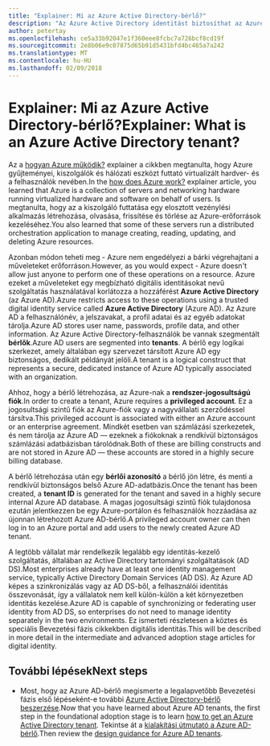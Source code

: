 ```yaml
---
title: "Explainer: Mi az Azure Active Directory-bérlő?"
description: "Az Azure Active Directory identitást biztosíthat az Azure-ban (IDaaS) szolgáltatás belső működését ismerteti"
author: petertay
ms.openlocfilehash: ce5a33b92047e1f360eee8fcbc7a726bcf8cd19f
ms.sourcegitcommit: 2e8b06e9c07875d65b91d5431bfd4bc465a7a242
ms.translationtype: MT
ms.contentlocale: hu-HU
ms.lasthandoff: 02/09/2018
---
```

# <a name="explainer-what-is-an-azure-active-directory-tenant"></a><span data-ttu-id="28fa0-103">Explainer: Mi az Azure Active Directory-bérlő?</span><span class="sxs-lookup"><span data-stu-id="28fa0-103">Explainer: What is an Azure Active Directory tenant?</span></span>

<span data-ttu-id="28fa0-104">Az a [hogyan Azure működik?](azure-explainer.md) explainer a cikkben megtanulta, hogy Azure gyűjteményei, kiszolgálók és hálózati eszközt futtató virtualizált hardver- és a felhasználók nevében.</span><span class="sxs-lookup"><span data-stu-id="28fa0-104">In the [how does Azure work?](azure-explainer.md) explainer article, you learned that Azure is a collection of servers and networking hardware running virtualized hardware and software on behalf of users.</span></span> <span data-ttu-id="28fa0-105">Is megtanulta, hogy az a kiszolgáló futtatása egy elosztott vezénylési alkalmazás létrehozása, olvasása, frissítése és törlése az Azure-erőforrások kezeléséhez.</span><span class="sxs-lookup"><span data-stu-id="28fa0-105">You also learned that some of these servers run a distributed orchestration application to manage creating, reading, updating, and deleting Azure resources.</span></span>

<span data-ttu-id="28fa0-106">Azonban módon teheti meg - Azure nem engedélyezi a bárki végrehajtani a műveleteket erőforráson.</span><span class="sxs-lookup"><span data-stu-id="28fa0-106">However, as you would expect - Azure doesn't allow just anyone to perform one of these operations on a resource.</span></span> <span data-ttu-id="28fa0-107">Azure ezeket a műveleteket egy megbízható digitális identitásokat nevű szolgáltatás használatával korlátozza a hozzáférést **Azure Active Directory** (az Azure AD).</span><span class="sxs-lookup"><span data-stu-id="28fa0-107">Azure restricts access to these operations using a trusted digital identity service called **Azure Active Directory** (Azure AD).</span></span> <span data-ttu-id="28fa0-108">Az Azure AD a felhasználónév, a jelszavakat, a profil adatai és az egyéb adatokat tárolja.</span><span class="sxs-lookup"><span data-stu-id="28fa0-108">Azure AD stores user name, passwords, profile data, and other information.</span></span> <span data-ttu-id="28fa0-109">Az Azure Active Directory-felhasználók be vannak szegmentált **bérlők**.</span><span class="sxs-lookup"><span data-stu-id="28fa0-109">Azure AD users are segmented into **tenants**.</span></span> <span data-ttu-id="28fa0-110">A bérlő egy logikai szerkezet, amely általában egy szervezet társított Azure AD egy biztonságos, dedikált példányát jelöli.</span><span class="sxs-lookup"><span data-stu-id="28fa0-110">A tenant is a logical construct that represents a secure, dedicated instance of Azure AD typically associated with an organization.</span></span>

<span data-ttu-id="28fa0-111">Ahhoz, hogy a bérlő létrehozása, az Azure-nak a **rendszer-jogosultságú fiók**.</span><span class="sxs-lookup"><span data-stu-id="28fa0-111">In order to create a tenant, Azure requires a **privileged account**.</span></span> <span data-ttu-id="28fa0-112">Ez a jogosultsági szintű fiók az Azure-fiók vagy a nagyvállalati szerződéssel társítva.</span><span class="sxs-lookup"><span data-stu-id="28fa0-112">This privileged account is associated with either an Azure account or an enterprise agreement.</span></span> <span data-ttu-id="28fa0-113">Mindkét esetben van számlázási szerkezetek, és nem tárolja az Azure AD &mdash; ezeknek a fiókoknak a rendkívül biztonságos számlázási adatbázisban tárolódnak.</span><span class="sxs-lookup"><span data-stu-id="28fa0-113">Both of these are billing constructs and are not stored in Azure AD &mdash; these accounts are stored in a highly secure billing database.</span></span> 

<span data-ttu-id="28fa0-114">A bérlő létrehozása után egy **bérlői azonosító** a bérlő jön létre, és menti a rendkívül biztonságos belső Azure AD-adatbázis.</span><span class="sxs-lookup"><span data-stu-id="28fa0-114">Once the tenant has been created, a **tenant ID** is generated for the tenant and saved in a highly secure internal Azure AD database.</span></span> <span data-ttu-id="28fa0-115">A magas jogosultsági szintű fiók tulajdonosa ezután jelentkezzen be egy Azure-portálon és felhasználók hozzáadása az újonnan létrehozott Azure AD-bérlő.</span><span class="sxs-lookup"><span data-stu-id="28fa0-115">A privileged account owner can then log in to an Azure portal and add users to the newly created Azure AD tenant.</span></span> 

<span data-ttu-id="28fa0-116">A legtöbb vállalat már rendelkezik legalább egy identitás-kezelő szolgáltatás, általában az Active Directory tartományi szolgáltatások (AD DS).</span><span class="sxs-lookup"><span data-stu-id="28fa0-116">Most enterprises already have at least one identity management service, typically Active Directory Domain Services (AD DS).</span></span> <span data-ttu-id="28fa0-117">Az Azure AD képes a szinkronizálás vagy az AD DS-ből, a felhasználói identitás összevonását, így a vállalatok nem kell külön-külön a két környezetben identitás kezelése.</span><span class="sxs-lookup"><span data-stu-id="28fa0-117">Azure AD is capable of synchronizing or federating user identity from AD DS, so enterprises do not need to manage identity separately in the two environments.</span></span> <span data-ttu-id="28fa0-118">Ez ismerteti részletesen a köztes és speciális Bevezetési fázis cikkekben digitális identitás.</span><span class="sxs-lookup"><span data-stu-id="28fa0-118">This will be described in more detail in the intermediate and advanced adoption stage articles for digital identity.</span></span>

## <a name="next-steps"></a><span data-ttu-id="28fa0-119">További lépések</span><span class="sxs-lookup"><span data-stu-id="28fa0-119">Next steps</span></span>

* <span data-ttu-id="28fa0-120">Most, hogy az Azure AD-bérlő megismerte a legalapvetőbb Bevezetési fázis első lépéseként-e további [Azure Active Directory-bérlő beszerzése][how-to-get-aad-tenant].</span><span class="sxs-lookup"><span data-stu-id="28fa0-120">Now that you have learned about Azure AD tenants, the first step in the foundational adoption stage is to learn [how to get an Azure Active Directory tenant][how-to-get-aad-tenant].</span></span> <span data-ttu-id="28fa0-121">Tekintse át a [kialakítási útmutató a Azure AD-bérlő](tenant.md).</span><span class="sxs-lookup"><span data-stu-id="28fa0-121">Then review the [design guidance for Azure AD tenants](tenant.md).</span></span>

<!-- Links -->
[how-to-get-aad-tenant]: /azure/active-directory/develop/active-directory-howto-tenant?toc=/azure/architecture/cloud-adoption-guide/toc.json